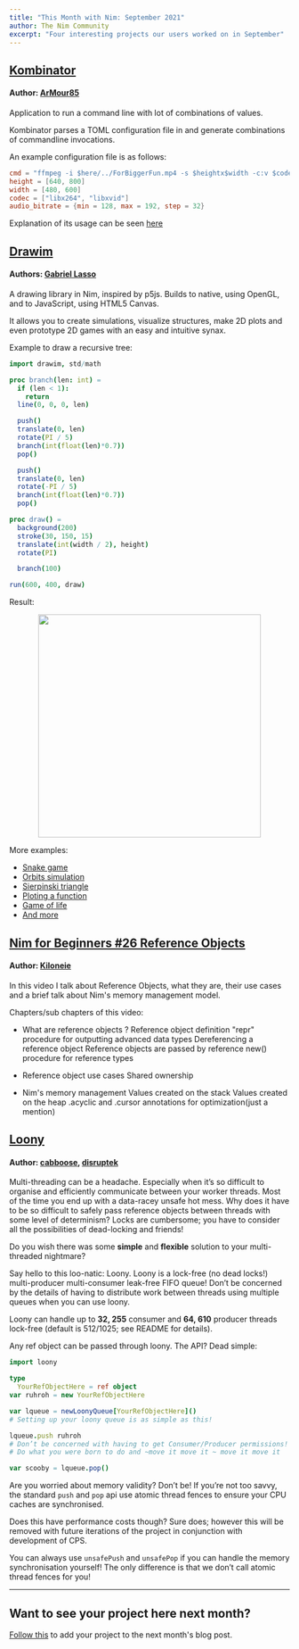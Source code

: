 ```yaml
---
title: "This Month with Nim: September 2021"
author: The Nim Community
excerpt: "Four interesting projects our users worked on in September"
---
```


## [Kombinator](https://gitlab.com/ArMour85/kombinator)

#### Author: [ArMour85](https://gitlab.com/ArMour85)

Application to run a command line with lot of combinations of values.

Kombinator parses a TOML configuration file in and generate combinations of commandline invocations.

An example configuration file is as follows:
```toml
cmd = "ffmpeg -i $here/../ForBiggerFun.mp4 -s $heightx$width -c:v $codec -ab $audio_bitrate output-$audio_bitrate-$heightx$width-$codec.mp4"
height = [640, 800]
width = [480, 600]
codec = ["libx264", "libxvid"]
audio_bitrate = {min = 128, max = 192, step = 32}
```

Explanation of its usage can be seen [here](https://gitlab.com/ArMour85/kombinator#configuration-file)

## [Drawim](https://github.com/GabrielLasso/drawim)

#### Authors: [Gabriel Lasso](https://github.com/GabrielLasso)

A drawing library in Nim, inspired by p5js. Builds to native, using OpenGL, and to JavaScript, using HTML5 Canvas.

It allows you to create simulations, visualize structures, make 2D plots and even prototype 2D games with an easy and intuitive synax.

Example to draw a recursive tree:
```nim
import drawim, std/math

proc branch(len: int) =
  if (len < 1):
    return
  line(0, 0, 0, len)

  push()
  translate(0, len)
  rotate(PI / 5)
  branch(int(float(len)*0.7))
  pop()

  push()
  translate(0, len)
  rotate(-PI / 5)
  branch(int(float(len)*0.7))
  pop()

proc draw() =
  background(200)
  stroke(30, 150, 15)
  translate(int(width / 2), height)
  rotate(PI)

  branch(100)

run(600, 400, draw)
```
Result:
<p style="text-align: center;">
  <img width="auto" height="400" src="{{ site.baseurl }}/assets/thismonthwithnim/2021-10/drawim.png">
</p>

More examples:
- [Snake game](https://github.com/GabrielLasso/drawim/tree/master/examples/snake)
- [Orbits simulation](https://github.com/GabrielLasso/drawim/blob/master/examples/orbits.nim)
- [Sierpinski triangle](https://github.com/GabrielLasso/drawim/blob/master/examples/sierpinski.nim)
- [Ploting a function](https://github.com/GabrielLasso/drawim/blob/master/examples/xcubed.nim)
- [Game of life](https://github.com/GabrielLasso/drawim/blob/master/examples/gameoflife.nim)
- [And more](https://github.com/GabrielLasso/drawim/tree/master/examples)

## [Nim for Beginners #26 Reference Objects](https://youtu.be/kkSAVKKIoVc)

#### Author: [Kiloneie](https://github.com/Kiloneie)

In this video I talk about Reference Objects, what they are, their use cases and a brief talk about Nim's memory management model.

Chapters/sub chapters of this video:

-  What are reference objects ?
       Reference object definition
       "repr" procedure for outputting advanced data types
        Dereferencing a reference object
        Reference objects are passed by reference
        new() procedure for reference types

- Reference object use cases
        Shared ownership

-  Nim's memory management
        Values created on the stack
        Values created on the heap
        .acyclic and .cursor annotations for optimization(just a mention)

## [Loony](https://github.com/nim-works/loony)

#### Author: [cabboose](https://github.com/shayanhabibi), [disruptek](https://github.com/disruptek)

Multi-threading can be a headache.
Especially when it’s so difficult to organise and efficiently communicate between your worker threads.
Most of the time you end up with a data-racey unsafe hot mess.
Why does it have to be so difficult to safely pass reference objects between threads with some level of determinism?
Locks are cumbersome; you have to consider all the possibilities of dead-locking and friends!

Do you wish there was some **simple** and **flexible** solution to your multi-threaded nightmare?

Say hello to this loo-natic: Loony.
Loony is a lock-free (no dead locks!) multi-producer multi-consumer leak-free FIFO queue!
Don’t be concerned by the details of having to distribute work between threads using multiple queues when you can use loony.

Loony can handle up to **32, 255** consumer and **64, 610** producer threads lock-free (default is 512/1025; see README for details).

Any ref object can be passed through loony. The API? Dead simple:

```nim
import loony

type
  YourRefObjectHere = ref object
var ruhroh = new YourRefObjectHere

var lqueue = newLoonyQueue[YourRefObjectHere]()
# Setting up your loony queue is as simple as this!

lqueue.push ruhroh
# Don’t be concerned with having to get Consumer/Producer permissions!
# Do what you were born to do and ~move it move it ~ move it move it

var scooby = lqueue.pop()
```

Are you worried about memory validity? Don’t be!
If you’re not too savvy, the standard `push` and `pop` api use atomic thread fences to ensure your CPU caches are synchronised.

Does this have performance costs though?
Sure does; however this will be removed with future iterations of the project in conjunction with development of CPS.

You can always use `unsafePush` and `unsafePop` if you can handle the memory synchronisation yourself!
The only difference is that we don’t call atomic thread fences for you!


----

## Want to see your project here next month?

[Follow this](https://github.com/beef331/website#adding-your-project-to-month-with-nim) to add your project to the next month's blog post.

